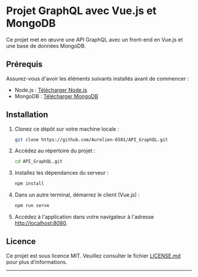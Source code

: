 # Projet GraphQL avec Vue.js et MongoDB

Ce projet met en œuvre une API GraphQL avec un front-end en Vue.js et une base de données MongoDB. 

## Prérequis

Assurez-vous d'avoir les éléments suivants installés avant de commencer :

- Node.js : [Télécharger Node.js](https://nodejs.org/)
- MongoDB : [Télécharger MongoDB](https://www.mongodb.com/try/download/community)

## Installation

1. Clonez ce dépôt sur votre machine locale :

    ```bash
    git clone https://github.com/Aurelien-6501/API_GraphQL.git
    ```

2. Accédez au répertoire du projet :

    ```bash
    cd API_GraphQL.git
    ```

3. Installez les dépendances du serveur :

    ```bash
    npm install
    ```

4. Dans un autre terminal, démarrez le client (Vue.js) :

    ```bash
    npm run serve
    ```

3. Accédez à l'application dans votre navigateur à l'adresse [http://localhost:8080](http://localhost:8080).

## Licence

Ce projet est sous licence MIT. Veuillez consulter le fichier [LICENSE.md](LICENSE.md) pour plus d'informations.

---
